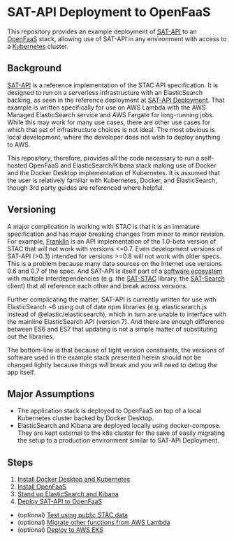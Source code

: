 # SAT-API Deployment to OpenFaaS

This repository provides an example deployment of [SAT-API](https://github.com/sat-utils/sat-api) to an [OpenFaaS](https://www.openfaas.com/) stack, allowing use of SAT-API in any environment with access to a [Kubernetes](https://kubernetes.io/) cluster.

## Background

[SAT-API](https://github.com/sat-utils/sat-api) is a reference implementation of the STAC API specification. It is designed to run on a serverless infrastructure with an ElasticSearch backing, as seen in the reference deployment at [SAT-API Deployment](https://github.com/sat-utils/sat-api-deployment). That example is written specifically for use on AWS Lambda with the AWS Managed ElasticSearch service and AWS Fargate for long-running jobs. While this may work for many use cases, there are other use cases for which that set of infrastructure choices is not ideal. The most obvious is local development, where the developer does not wish to deploy anything to AWS.

This repository, therefore, provides all the code necessary to run a self-hosted OpenFaaS and ElasticSearch/Kibana stack making use of Docker and the Docker Desktop implementation of Kubernetes. It is assumed that the user is relatively familiar with Kubernetes, Docker, and ElasticSearch, though 3rd party guides are referenced where helpful.

## Versioning

A major complication in working with STAC is that it is an immature specification and has major breaking changes from minor to minor revision. For example, [Franklin](https://github.com/azavea/franklin) is an API implementation of the 1.0-beta version of STAC that will not work with versions <=0.7. Even development versions of SAT-API (>0.3) intended for versions >=0.8 will not work with older specs. This is a problem because many data sources on the Internet use versions 0.6 and 0.7 of the spec. And SAT-API is itself part of a [software ecosystem](https://github.com/sat-utils) with multiple interdependencies (e.g. the [SAT-STAC](https://github.com/sat-utils/sat-stac) library, the [SAT-Search](https://github.com/sat-utils/sat-search) client) that all reference each other and break across versions.

Further complicating the matter, SAT-API is currently written for use with ElasticSearch \~6 using out of date npm libraries (e.g. elasticsearch.js instead of @elastic/elasticsearch), which in turn are unable to interface with the mainline ElasticSearch API (version 7). And there are enough difference between ES6 and ES7 that updating is not a simple matter of substituting out the libraries.

The bottom-line is that because of tight version constraints, the versions of software used in the example stack presented herein should not be changed lightly because things *will* break and you will need to debug the app itself.

## Major Assumptions

- The application stack is deployed to OpenFaaS on top of a local Kubernetes cluster backed by Docker Desktop.
- ElasticSearch and Kibana are deployed locally using docker-compose. They are kept external to the k8s cluster for the sake of easily migrating the setup to a production environment similar to SAT-API Deployment.

## Steps

1. [Install Docker Desktop and Kubernetes](https://docs.docker.com/docker-for-windows/install/)
2. [Install OpenFaaS](./notes/openfaas-install.md)
3. [Stand up ElasticSearch and Kibana](./notes/es-kb.md)
4. [Deploy SAT-API to OpenFaaS](./notes/deploy-sat-api.md)
- (optional) [Test using public STAC data](./notes/test-data.md)
- (optional) [Migrate other functions from AWS Lambda](./notes/migrating-from-lambda.md)
- (optional) [Deploy to AWS EKS](./notes/deploy-eks.md)
